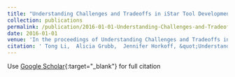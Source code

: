 ```yaml
---
title: "Understanding Challenges and Tradeoffs in iStar Tool Development"
collection: publications
permalink: /publication/2016-01-01-Understanding-Challenges-and-Tradeoffs-in-iStar-Tool-Development
date: 2016-01-01
venue: 'In the proceedings of Understanding Challenges and Tradeoffs in iStar Tool Development'
citation: ' Tong Li,  Alicia Grubb,  Jennifer Horkoff, &quot;Understanding Challenges and Tradeoffs in iStar Tool Development.&quot; In the proceedings of Understanding Challenges and Tradeoffs in iStar Tool Development, 2016.'
---
```

Use [Google Scholar](https://scholar.google.com/scholar?q=Understanding+Challenges+and+Tradeoffs+in+iStar+Tool+Development){:target="_blank"} for full citation